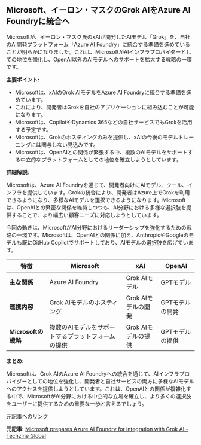 ## Microsoft、イーロン・マスクのGrok AIをAzure AI Foundryに統合へ

Microsoftが、イーロン・マスク氏のxAIが開発したAIモデル「Grok」を、自社のAI開発プラットフォーム「Azure AI Foundry」に統合する準備を進めていることが明らかになりました。これは、MicrosoftがAIインフラプロバイダーとしての地位を強化し、OpenAI以外のAIモデルへのサポートを拡大する戦略の一環です。

**主要ポイント:**

* Microsoftは、xAIのGrok AIモデルをAzure AI Foundryに統合する準備を進めています。
* これにより、開発者はGrokを自社のアプリケーションに組み込むことが可能になります。
* Microsoftは、CopilotやDynamics 365などの自社サービスでもGrokを活用する予定です。
* Microsoftは、Grokのホスティングのみを提供し、xAIの今後のモデルトレーニングには関与しない見込みです。
* Microsoftは、OpenAIとの関係が緊張する中、複数のAIモデルをサポートする中立的なプラットフォームとしての地位を確立しようとしています。

**詳細解説:**

Microsoftは、Azure AI Foundryを通じて、開発者向けにAIモデル、ツール、インフラを提供しています。Grokの統合により、開発者はAzure上でGrokを利用できるようになり、多様なAIモデルを選択できるようになります。Microsoftは、OpenAIとの緊密な関係を維持しつつも、AI分野における多様な選択肢を提供することで、より幅広い顧客ニーズに対応しようとしています。

今回の動きは、MicrosoftがAI分野におけるリーダーシップを強化するための戦略の一環です。Microsoftは、OpenAIとの関係に加え、AnthropicやGoogleのモデルも既にGitHub Copilotでサポートしており、AIモデルの選択肢を広げています。

| 特徴 | Microsoft | xAI | OpenAI |
|---|---|---|---|
| **主な関係** | Azure AI Foundry | Grok AIモデル | GPTモデル |
| **連携内容** | Grok AIモデルのホスティング | Grok AIモデルの開発 | GPTモデルの開発 |
| **Microsoftの戦略** | 複数のAIモデルをサポートするプラットフォームの提供 | Grok AIモデルの提供 | GPTモデルの提供 |

**まとめ:**

Microsoftは、Grok AIのAzure AI Foundryへの統合を通じて、AIインフラプロバイダーとしての地位を強化し、開発者と自社サービスの両方に多様なAIモデルへのアクセスを提供しようとしています。これは、OpenAIとの関係が複雑化する中で、MicrosoftがAI分野における中立的な立場を確立し、より多くの選択肢をユーザーに提供するための重要な一歩と言えるでしょう。

[元記事へのリンク](https://techzine.eu/news/applications/170948/microsoft-prepares-azure-ai-foundry-for-integration-with-grok-ai/)


**元記事:** [Microsoft prepares Azure AI Foundry for integration with Grok AI - Techzine Global](https://www.techzine.eu/news/applications/131074/microsoft-prepares-azure-ai-foundry-for-integration-with-grok-ai/)